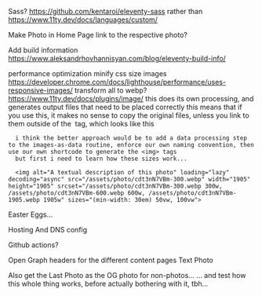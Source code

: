 Sass?
  https://github.com/kentaroi/eleventy-sass
    rather than
      https://www.11ty.dev/docs/languages/custom/

Make Photo in Home Page link to the respective photo?

Add build information
  https://www.aleksandrhovhannisyan.com/blog/eleventy-build-info/

performance optimization
  minify css
  size images
    https://developer.chrome.com/docs/lighthouse/performance/uses-responsive-images/
  transform all to webp?
    https://www.11ty.dev/docs/plugins/image/
      this does its own processing, and generates output files that need to be placed correctly
      this means that if you use this, it makes no sense to copy the original files, unless you link to them outside of the <img> tag, which looks like this

      i think the better approach would be to add a data processing step to the images-as-data routine, enforce our own naming convention, then use our own shortcode to generate the <img> tags
      but first i need to learn how these sizes work...

      <img alt="A textual description of this photo" loading="lazy" decoding="async" src="/assets/photo/cdt3nN7VBm-300.webp" width="1905" height="1905" srcset="/assets/photo/cdt3nN7VBm-300.webp 300w, /assets/photo/cdt3nN7VBm-600.webp 600w, /assets/photo/cdt3nN7VBm-1905.webp 1905w" sizes="(min-width: 30em) 50vw, 100vw">

Easter Eggs...

Hosting
  And DNS config

Github actions?

Open Graph headers for the different content pages
  Text
  Photo

  Also get the Last Photo as the OG photo for non-photos...
  ... and test how this whole thing works, before actually bothering with it, tbh...
